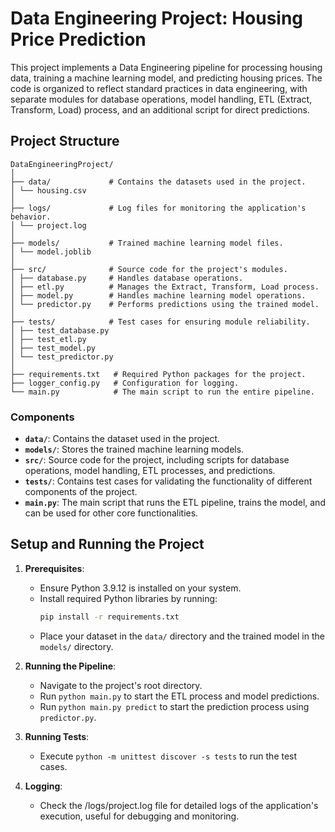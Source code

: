 
# Data Engineering Project: Housing Price Prediction

This project implements a Data Engineering pipeline for processing housing data, training a machine learning model, and predicting housing prices. The code is organized to reflect standard practices in data engineering, with separate modules for database operations, model handling, ETL (Extract, Transform, Load) process, and an additional script for direct predictions.

## Project Structure

```
DataEngineeringProject/
│
├── data/             # Contains the datasets used in the project.
│ └── housing.csv
│
├── logs/             # Log files for monitoring the application's behavior.
│ └── project.log
│
├── models/           # Trained machine learning model files.
│ └── model.joblib
│
├── src/              # Source code for the project's modules.
│ ├── database.py     # Handles database operations.
│ ├── etl.py          # Manages the Extract, Transform, Load process.
│ ├── model.py        # Handles machine learning model operations.
│ └── predictor.py    # Performs predictions using the trained model.
│
├── tests/            # Test cases for ensuring module reliability.
│ ├── test_database.py
│ ├── test_etl.py
│ ├── test_model.py
│ └── test_predictor.py
│
├── requirements.txt   # Required Python packages for the project.
├── logger_config.py   # Configuration for logging.
└── main.py            # The main script to run the entire pipeline.
```

### Components

- **`data/`**: Contains the dataset used in the project.
- **`models/`**: Stores the trained machine learning models.
- **`src/`**: Source code for the project, including scripts for database operations, model handling, ETL processes, and predictions.
- **`tests/`**: Contains test cases for validating the functionality of different components of the project.
- **`main.py`**: The main script that runs the ETL pipeline, trains the model, and can be used for other core functionalities.

## Setup and Running the Project

1. **Prerequisites**:
   - Ensure Python 3.9.12 is installed on your system.
   - Install required Python libraries by running:
     ```bash
     pip install -r requirements.txt
     ```
   - Place your dataset in the `data/` directory and the trained model in the `models/` directory.

2. **Running the Pipeline**:
   - Navigate to the project's root directory.
   - Run `python main.py` to start the ETL process and model predictions.
   - Run `python main.py predict` to start the prediction process using `predictor.py`.

3. **Running Tests**:
   - Execute `python -m unittest discover -s tests` to run the test cases.
  
4. **Logging**:
   - Check the /logs/project.log file for detailed logs of the application's execution, useful for debugging and monitoring.
